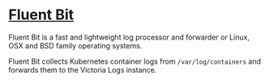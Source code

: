 # [Fluent Bit](https://fluentbit.io/)

Fluent Bit is a fast and lightweight log processor and forwarder or Linux, OSX and BSD family operating systems.

Fluent Bit collects Kubernetes container logs from `/var/log/containers` and forwards them to the Victoria Logs instance.
